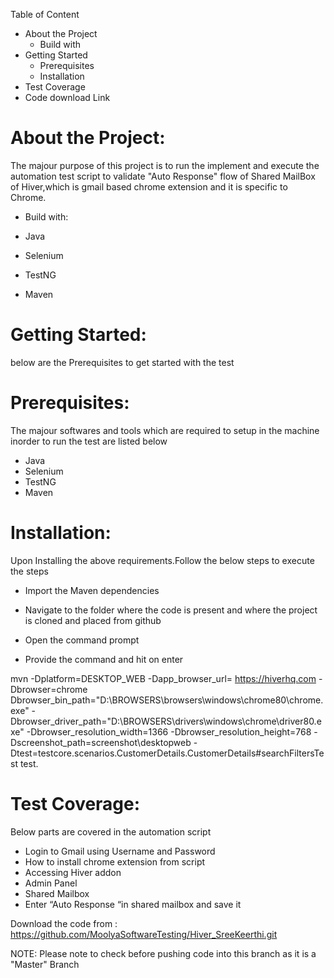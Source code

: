 Table of Content 
- About the Project
    - Build with
- Getting Started
    - Prerequisites
    - Installation
- Test Coverage
- Code download Link


# About the Project:
The majour purpose of this project is to run the implement and execute the automation test script to validate "Auto Response" flow of Shared MailBox of Hiver,which is gmail based chrome extension and it is specific to Chrome.
 
   - Build with:
   
- Java
- Selenium
- TestNG
- Maven

# Getting Started:

below are the Prerequisites to get started with the test

# Prerequisites:
The majour softwares and tools which are required to setup in the machine inorder to run the test are listed below

- Java
- Selenium
- TestNG
- Maven

# Installation:

Upon Installing the above requirements.Follow the below steps to execute the steps

- Import the Maven dependencies 

- Navigate to the folder where the code is present and where the project is cloned and placed from github

- Open the command prompt

- Provide the command and hit on enter 

mvn -Dplatform=DESKTOP_WEB -Dapp_browser_url= https://hiverhq.com -Dbrowser=chrome Dbrowser_bin_path="D:\BROWSERS\browsers\windows\chrome80\chrome.exe" -Dbrowser_driver_path="D:\BROWSERS\drivers\windows\chrome\driver80.exe"  -Dbrowser_resolution_width=1366 -Dbrowser_resolution_height=768  -Dscreenshot_path=screenshot\desktopweb -Dtest=testcore.scenarios.CustomerDetails.CustomerDetails#searchFiltersTest test.

# Test Coverage:

Below parts are covered in the automation script

- Login to Gmail using Username and Password
- How to install chrome extension from script
- Accessing Hiver addon
- Admin Panel
- Shared Mailbox
- Enter “Auto Response “in shared mailbox and save it 

Download the code from : https://github.com/MoolyaSoftwareTesting/Hiver_SreeKeerthi.git

NOTE: Please note to check before pushing code into this branch as it is a "Master" Branch

